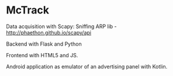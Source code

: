 # McTrack

Data acquisition with Scapy:
Sniffing ARP lib - http://phaethon.github.io/scapy/api

Backend with Flask and Python

Frontend with HTML5 and JS.

Android application as emulator of an advertising panel with Kotlin. 
